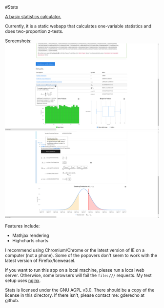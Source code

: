 #Stats

[A basic statistics calculator.](http://gderecho.github.io/stats/#/onevar)

Currently, it is a static webapp that calculates one-variable statistics and does two-proportion z-tests.

Screenshots:
![FirstImage](/app/images/statsshot1.png)
![SecondImage](/app/images/statsshot3.png)

Features include:
 * Mathjax rendering
 * Highcharts charts

I recommend using Chromium/Chrome or the latest version of
IE on a computer (not a phone). Some of the popovers don't
seem to work with the latest version of Firefox/Iceweasel.

If you want to run this app on a local machine, please run a
local web server. Otherwise, some browsers will fail the 
`file:///` requests. My test setup uses [nginx](http://nginx.org/).

Stats is licensed under the GNU AGPL v3.0. There should be a copy
of the license in this directory. If there isn't, please contact
me: gderecho at github.

